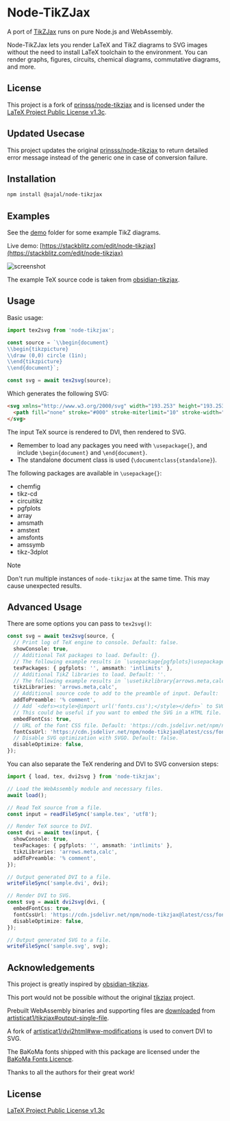 # Node-TikZJax

A port of [TikZJax](https://tikzjax.com) runs on pure Node.js and WebAssembly.

Node-TikZJax lets you render LaTeX and TikZ diagrams to SVG images without the need to install LaTeX toolchain to the environment. You can render graphs, figures, circuits, chemical diagrams, commutative diagrams, and more.

## License

This project is a fork of [prinsss/node-tikzjax](https://github.com/prinsss/node-tikzjax) and is licensed under the [LaTeX Project Public License v1.3c](https://github.com/kisonecat/tikzjax/blob/master/LICENSE.md).

## Updated Usecase
This project updates the original [prinsss/node-tikzjax](https://github.com/prinsss/node-tikzjax) to return detailed error message instead of the generic one in case of conversion failure.


## Installation

```bash
npm install @sajal/node-tikzjax
```



## Examples

See the [demo](demo) folder for some example TikZ diagrams.

Live demo: [https://stackblitz.com/edit/node-tikzjax](https://stackblitz.com/edit/node-tikzjax)

![screenshot](https://github.com/prinsss/node-tikzjax/raw/main/demo/screenshot.png)

The example TeX source code is taken from [obsidian-tikzjax](https://github.com/artisticat1/obsidian-tikzjax).

## Usage

Basic usage:

```typescript
import tex2svg from 'node-tikzjax';

const source = `\\begin{document}
\\begin{tikzpicture}
\\draw (0,0) circle (1in);
\\end{tikzpicture}
\\end{document}`;

const svg = await tex2svg(source);
```

Which generates the following SVG:

```html
<svg xmlns="http://www.w3.org/2000/svg" width="193.253" height="193.253" viewBox="-72 -72 144.94 144.94">
  <path fill="none" stroke="#000" stroke-miterlimit="10" stroke-width=".4" d="M72.47.2c0-39.914-32.356-72.27-72.27-72.27S-72.07-39.714-72.07.2-39.714 72.47.2 72.47 72.47 40.114 72.47.2ZM.2.2"/>
</svg>
```

The input TeX source is rendered to DVI, then rendered to SVG.

- Remember to load any packages you need with `\usepackage{}`, and include `\begin{document}` and `\end{document}`.
- The standalone document class is used (`\documentclass{standalone}`).

The following packages are available in `\usepackage{}`:

- chemfig
- tikz-cd
- circuitikz
- pgfplots
- array
- amsmath
- amstext
- amsfonts
- amssymb
- tikz-3dplot

> [!NOTE]
> Don't run multiple instances of `node-tikzjax` at the same time. This may cause unexpected results.

## Advanced Usage

There are some options you can pass to `tex2svg()`:

```typescript
const svg = await tex2svg(source, {
  // Print log of TeX engine to console. Default: false.
  showConsole: true,
  // Additional TeX packages to load. Default: {}.
  // The following example results in `\usepackage{pgfplots}\usepackage[intlimits]{amsmath}`.
  texPackages: { pgfplots: '', amsmath: 'intlimits' },
  // Additional TikZ libraries to load. Default: ''.
  // The following example results in `\usetikzlibrary{arrows.meta,calc}`.
  tikzLibraries: 'arrows.meta,calc',
  // Additional source code to add to the preamble of input. Default: ''.
  addToPreamble: '% comment',
  // Add `<defs><style>@import url('fonts.css');</style></defs>` to SVG. Default: false.
  // This could be useful if you want to embed the SVG in a HTML file.
  embedFontCss: true,
  // URL of the font CSS file. Default: 'https://cdn.jsdelivr.net/npm/node-tikzjax@latest/css/fonts.css'.
  fontCssUrl: 'https://cdn.jsdelivr.net/npm/node-tikzjax@latest/css/fonts.css',
  // Disable SVG optimization with SVGO. Default: false.
  disableOptimize: false,
});
```

You can also separate the TeX rendering and DVI to SVG conversion steps:

```typescript
import { load, tex, dvi2svg } from 'node-tikzjax';

// Load the WebAssembly module and necessary files.
await load();

// Read TeX source from a file.
const input = readFileSync('sample.tex', 'utf8');

// Render TeX source to DVI.
const dvi = await tex(input, {
  showConsole: true,
  texPackages: { pgfplots: '', amsmath: 'intlimits' },
  tikzLibraries: 'arrows.meta,calc',
  addToPreamble: '% comment',
});

// Output generated DVI to a file.
writeFileSync('sample.dvi', dvi);

// Render DVI to SVG.
const svg = await dvi2svg(dvi, {
  embedFontCss: true,
  fontCssUrl: 'https://cdn.jsdelivr.net/npm/node-tikzjax@latest/css/fonts.css',
  disableOptimize: false,
});

// Output generated SVG to a file.
writeFileSync('sample.svg', svg);
```

## Acknowledgements

This project is greatly inspired by [obsidian-tikzjax](https://github.com/artisticat1/obsidian-tikzjax).

This port would not be possible without the original [tikzjax](https://github.com/kisonecat/tikzjax) project.

Prebuilt WebAssembly binaries and supporting files are [downloaded](download.sh) from [artisticat1/tikzjax#output-single-file](https://github.com/artisticat1/tikzjax/tree/output-single-file).

A fork of [artisticat1/dvi2html#ww-modifications](https://github.com/artisticat1/dvi2html/tree/ww-modifications) is used to convert DVI to SVG.

The BaKoMa fonts shipped with this package are licensed under the [BaKoMa Fonts Licence](css/bakoma/LICENCE).

Thanks to all the authors for their great work!

## License

[LaTeX Project Public License v1.3c](LICENSE)
